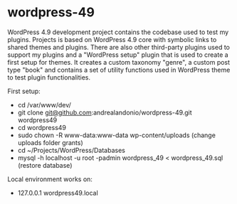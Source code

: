 # wordpress-49
WordPress 4.9 development project contains the codebase used to test my plugins. Projects is based on WordPress 4.9 core with symbolic links to shared themes and plugins. There are also other third-party plugins used to support my plugins and a "WordPress setup" plugin that is used to create a first setup for themes. It creates a custom taxonomy "genre", a custom post type "book" and contains a set of utility functions used in WordPress theme to test plugin functionalities.

First setup:
* cd /var/www/dev/
* git clone git@github.com:andrealandonio/wordpress-49.git wordpress49
* cd wordpress49
* sudo chown -R www-data:www-data wp-content/uploads (change uploads folder grants)
* cd ~/Projects/WordPress/Databases
* mysql -h localhost -u root -padmin wordpress_49 < wordpress_49.sql (restore database)

Local environment works on:
* 127.0.0.1   wordpress49.local
